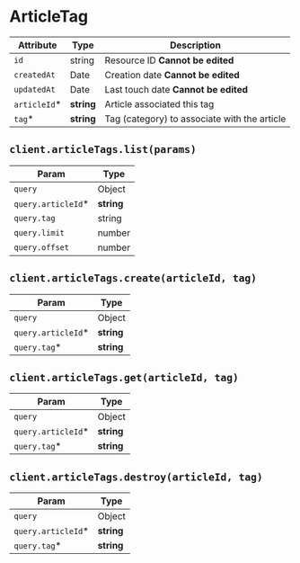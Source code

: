 # ArticleTag

| Attribute | Type | Description |
| --------- | ---- | ----------- |
| `id`         | string     | Resource ID **Cannot be edited** |
| `createdAt`  | Date       | Creation date **Cannot be edited** |
| `updatedAt`  | Date       | Last touch date **Cannot be edited** |
| `articleId`* | **string** | Article associated this tag |
| `tag`*       | **string**  | Tag (category) to associate with the article |

## `client.articleTags.list(params)`

| Param | Type |
|-------|------|
| `query`            | Object |
| `query.articleId`* | **string** |
| `query.tag`        | string |
| `query.limit`      | number |
| `query.offset`     | number |

## `client.articleTags.create(articleId, tag)`

| Param | Type |
|-------|------|
| `query`            | Object |
| `query.articleId`* | **string** |
| `query.tag`*       | **string** |

## `client.articleTags.get(articleId, tag)`

| Param | Type |
|-------|------|
| `query`            | Object |
| `query.articleId`* | **string** |
| `query.tag`*       | **string** |

## `client.articleTags.destroy(articleId, tag)`

| Param | Type |
|-------|------|
| `query`            | Object |
| `query.articleId`* | **string** |
| `query.tag`*       | **string** |
